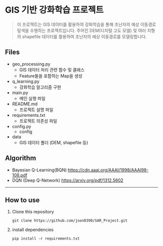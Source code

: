 # GIS 기반 강화학습 프로젝트

> 이 프로젝트는 GIS 데이터를 활용하여 강화학습을 통해 조난자의 예상 이동경로 탐색을 수행하는 프로젝트입니다. 주어진 DEM(디지털 고도 모델) 및 여러 지형의 shapefile 데이터를 활용하여 조난자의 예상 이동경로를 모델링합니다.

## Files

- geo_processing.py 
    - GIS 데이터 처리 관련 함수 및 클래스
    - Feature들을 포함하는 Map을 생성
- q_learning.py 
    - 강화학습 알고리즘 구현
- main.py 
    - 메인 실행 파일
- README.md
    - 프로젝트 설명 파일
- requirements.txt 
    - 프로젝트 의존성 파일
- config.py
    - config
- data 
    - GIS 데이터 폴더 (DEM, shapefile 등)

## Algorithm

- Bayesian Q-Learning(BQN)
    https://cdn.aaai.org/AAAI/1998/AAAI98-108.pdf
- DQN (Deep Q-Network)
    https://arxiv.org/pdf/1312.5602

---
## How to use
1. Clone this repository
   ``` 
   git clone https://github.com/joon0390/SAR_Project.git
   ``` 

2. install dependencies
   ```
   pip install -r requirements.txt
   ``` 
